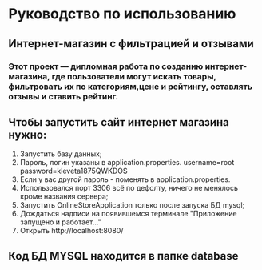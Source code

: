 # Руководство по использованию

## Интернет-магазин с фильтрацией и отзывами
### Этот проект — дипломная работа по созданию интернет-магазина, где пользователи могут искать товары, фильтровать их по категориям,цене и рейтингу, оставлять отзывы и ставить рейтинг.

## Чтобы запустить сайт интернет магазина нужно:
1. Запустить базу данных;
2. Пароль, логин указаны в application.properties. username=root password=kleveta1875QWKDOS
3. Если у вас другой пароль - поменять в application.properties.
4. Использовался порт 3306 всё по дефолту, ничего не менялось кроме названия сервера;
5. Запустить OnlineStoreApplication только после запуска БД mysql;
6. Дождаться надписи на появившемся терминале "Приложение запущено и работает..."
7. Открыть http://localhost:8080/

## Код БД MYSQL находится в папке database